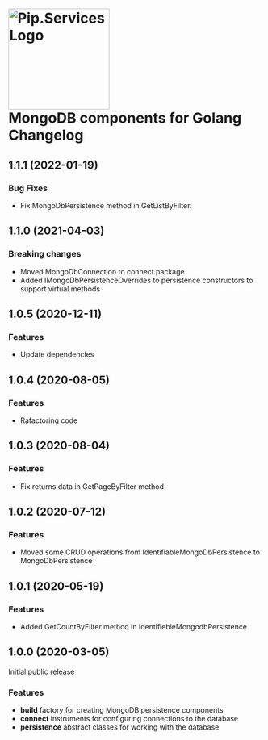 # <img src="https://uploads-ssl.webflow.com/5ea5d3315186cf5ec60c3ee4/5edf1c94ce4c859f2b188094_logo.svg" alt="Pip.Services Logo" width="200"> <br/> MongoDB components for Golang Changelog

## <a name="1.1.1"></a> 1.1.1 (2022-01-19) 
### Bug Fixes
- Fix MongoDbPersistence method in GetListByFilter.

## <a name="1.1.0"></a> 1.1.0 (2021-04-03) 

### Breaking changes
* Moved MongoDbConnection to connect package
* Added IMongoDbPersistenceOverrides to persistence constructors to support virtual methods

## <a name="1.0.5"></a> 1.0.5 (2020-12-11) 

### Features
*  Update dependencies

## <a name="1.0.4"></a> 1.0.4 (2020-08-05) 

### Features
*  Rafactoring code

## <a name="1.0.3"></a> 1.0.3 (2020-08-04) 

### Features
*  Fix returns data in GetPageByFilter method

## <a name="1.0.2"></a> 1.0.2 (2020-07-12) 

### Features
* Moved some CRUD operations from IdentifiableMongoDbPersistence to MongoDbPersistence

## <a name="1.0.1"></a> 1.0.1 (2020-05-19) 

### Features
* Added GetCountByFilter method in IdentifiebleMongodbPersistence

## <a name="1.0.0"></a> 1.0.0 (2020-03-05)

Initial public release

### Features
* **build** factory for creating MongoDB persistence components
* **connect** instruments for configuring connections to the database
* **persistence** abstract classes for working with the database
